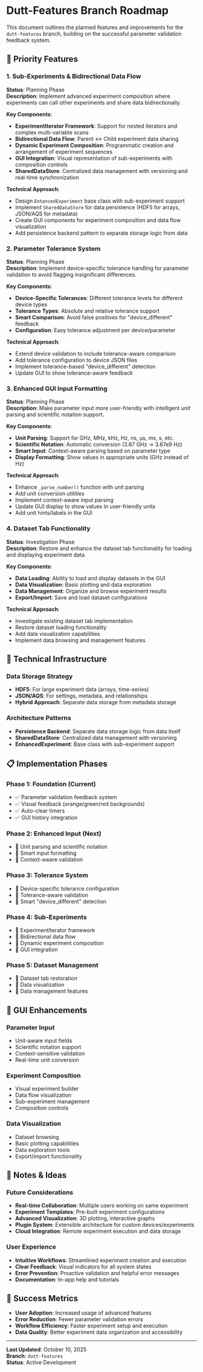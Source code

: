 # Dutt-Features Branch Roadmap

This document outlines the planned features and improvements for the `dutt-features` branch, building on the successful parameter validation feedback system.

## 🎯 **Priority Features**

### 1. **Sub-Experiments & Bidirectional Data Flow**
**Status**: Planning Phase  
**Description**: Implement advanced experiment composition where experiments can call other experiments and share data bidirectionally.

**Key Components**:
- **ExperimentIterator Framework**: Support for nested iterators and complex multi-variable scans
- **Bidirectional Data Flow**: Parent ↔ Child experiment data sharing
- **Dynamic Experiment Composition**: Programmatic creation and arrangement of experiment sequences
- **GUI Integration**: Visual representation of sub-experiments with composition controls
- **SharedDataStore**: Centralized data management with versioning and real-time synchronization

**Technical Approach**:
- Design `EnhancedExperiment` base class with sub-experiment support
- Implement `SharedDataStore` for data persistence (HDF5 for arrays, JSON/AQS for metadata)
- Create GUI components for experiment composition and data flow visualization
- Add persistence backend pattern to separate storage logic from data

### 2. **Parameter Tolerance System**
**Status**: Planning Phase  
**Description**: Implement device-specific tolerance handling for parameter validation to avoid flagging insignificant differences.

**Key Components**:
- **Device-Specific Tolerances**: Different tolerance levels for different device types
- **Tolerance Types**: Absolute and relative tolerance support
- **Smart Comparison**: Avoid false positives for "device_different" feedback
- **Configuration**: Easy tolerance adjustment per device/parameter

**Technical Approach**:
- Extend device validation to include tolerance-aware comparison
- Add tolerance configuration to device JSON files
- Implement tolerance-based "device_different" detection
- Update GUI to show tolerance-aware feedback

### 3. **Enhanced GUI Input Formatting**
**Status**: Planning Phase  
**Description**: Make parameter input more user-friendly with intelligent unit parsing and scientific notation support.

**Key Components**:
- **Unit Parsing**: Support for GHz, MHz, kHz, Hz, ns, μs, ms, s, etc.
- **Scientific Notation**: Automatic conversion (3.87 GHz → 3.87e9 Hz)
- **Smart Input**: Context-aware parsing based on parameter type
- **Display Formatting**: Show values in appropriate units (GHz instead of Hz)

**Technical Approach**:
- Enhance `_parse_number()` function with unit parsing
- Add unit conversion utilities
- Implement context-aware input parsing
- Update GUI display to show values in user-friendly units
- Add unit hints/labels in the GUI

### 4. **Dataset Tab Functionality**
**Status**: Investigation Phase  
**Description**: Restore and enhance the dataset tab functionality for loading and displaying experiment data.

**Key Components**:
- **Data Loading**: Ability to load and display datasets in the GUI
- **Data Visualization**: Basic plotting and data exploration
- **Data Management**: Organize and browse experiment results
- **Export/Import**: Save and load dataset configurations

**Technical Approach**:
- Investigate existing dataset tab implementation
- Restore dataset loading functionality
- Add data visualization capabilities
- Implement data browsing and management features

## 🔧 **Technical Infrastructure**

### **Data Storage Strategy**
- **HDF5**: For large experiment data (arrays, time-series)
- **JSON/AQS**: For settings, metadata, and relationships
- **Hybrid Approach**: Separate data storage from metadata storage

### **Architecture Patterns**
- **Persistence Backend**: Separate data storage logic from data itself
- **SharedDataStore**: Centralized data management with versioning
- **EnhancedExperiment**: Base class with sub-experiment support

## 📋 **Implementation Phases**

### **Phase 1: Foundation** (Current)
- ✅ Parameter validation feedback system
- ✅ Visual feedback (orange/green/red backgrounds)
- ✅ Auto-clear timers
- ✅ GUI history integration

### **Phase 2: Enhanced Input** (Next)
- 🔄 Unit parsing and scientific notation
- 🔄 Smart input formatting
- 🔄 Context-aware validation

### **Phase 3: Tolerance System**
- 🔄 Device-specific tolerance configuration
- 🔄 Tolerance-aware validation
- 🔄 Smart "device_different" detection

### **Phase 4: Sub-Experiments**
- 🔄 ExperimentIterator framework
- 🔄 Bidirectional data flow
- 🔄 Dynamic experiment composition
- 🔄 GUI integration

### **Phase 5: Dataset Management**
- 🔄 Dataset tab restoration
- 🔄 Data visualization
- 🔄 Data management features

## 🎨 **GUI Enhancements**

### **Parameter Input**
- Unit-aware input fields
- Scientific notation support
- Context-sensitive validation
- Real-time unit conversion

### **Experiment Composition**
- Visual experiment builder
- Data flow visualization
- Sub-experiment management
- Composition controls

### **Data Visualization**
- Dataset browsing
- Basic plotting capabilities
- Data exploration tools
- Export/import functionality

## 📝 **Notes & Ideas**

### **Future Considerations**
- **Real-time Collaboration**: Multiple users working on same experiment
- **Experiment Templates**: Pre-built experiment configurations
- **Advanced Visualization**: 3D plotting, interactive graphs
- **Plugin System**: Extensible architecture for custom devices/experiments
- **Cloud Integration**: Remote experiment execution and data storage

### **User Experience**
- **Intuitive Workflows**: Streamlined experiment creation and execution
- **Clear Feedback**: Visual indicators for all system states
- **Error Prevention**: Proactive validation and helpful error messages
- **Documentation**: In-app help and tutorials

## 🚀 **Success Metrics**

- **User Adoption**: Increased usage of advanced features
- **Error Reduction**: Fewer parameter validation errors
- **Workflow Efficiency**: Faster experiment setup and execution
- **Data Quality**: Better experiment data organization and accessibility

---

**Last Updated**: October 10, 2025  
**Branch**: `dutt-features`  
**Status**: Active Development
